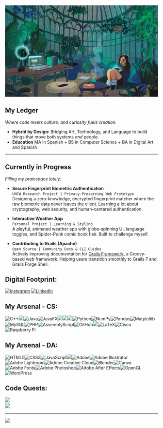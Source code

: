 <p align="center">
  <img src="https://github.com/irllyliketoast/irllyliketoast/blob/main/greenhouse.gif?raw=true" width="1500" height ="300">
</p>

## My Ledger
_Where code meets culture, and curiosity fuels creation._

- **Hybrid by Design:** Bridging Art, Technology, and Language to build things that move both systems *and* people.  
- **Education** MA in Spanish + BS in Computer Science + BA in Digital Art and Spanish  

---

## Currently in Progress  
_Filling my brainspace lately:_

- **Secure Fingerprint Biometric Authentication**  
  `UNCW Research Project | Privacy-Preserving Web Prototype`  
  Designing a zero-knowledge, encrypted fingerprint matcher where the raw biometric data never leaves the client. Learning a lot about cryptography, web security, and human-centered authentication.

- **Interactive Weather App**  
  `Personal Project | Learning & Styling`  
  A playful, animated weather app with globe-spinning UI, language toggles, and Spider-Punk comic book flair. Built to challenge myself.
  
- **Contributing to Grails (Apache)**  
  `Open Source | Community Docs & CLI Guides`  
  Actively improving documentation for [Grails Framework](https://github.com/grails/grails-core), a Groovy-based web framework. Helping users transition smoothly to Grails 7 and Grails Forge Shell.



## Digital Footprint:
[![Instagram](https://img.shields.io/badge/Instagram-%23E4405F.svg?logo=Instagram&logoColor=white)](https://instagram.com/liecyberstudios) [![LinkedIn](https://img.shields.io/badge/LinkedIn-%230077B5.svg?logo=linkedin&logoColor=white)](https://www.linkedin.com/in/laura-i-estremera-974375282/)

## My Arsenal - CS:
![C++](https://img.shields.io/badge/c++-%2300599C.svg?style=flat-square&logo=c%2B%2B&logoColor=white)<!-- C# -->![](https://img.shields.io/badge/C%23-purple?style=flat-square&logo=data%3Aimage%2Fpng%3Bbase64%2CiVBORw0KGgoAAAANSUhEUgAAADIAAAAyCAYAAAAeP4ixAAAACXBIWXMAAAsTAAALEwEAmpwYAAAD50lEQVR4nO2aSWhWVxTHn6LWJjEVbYviQBWMWq1DreIMghsXoiDWnRCH4KZ0pVk2dcCh2BoHxIUKLkS6qeDOAeoEgqjYpsQgCOJURFOrsZYa85Oj%2F4uXx0vefeb55ftSDzz4uN%2B5Z3hnvOe%2BKHoP%2FxMApgNHgb%2F02O%2FpUakAMBQ4BLSRDMeAkVGxAlAJbAGeSeCnwAZghJ4NWkM4hlsZFQsAPYHlwJ8S0izxM%2FBZAu4QYB%2FQKtwHwLdAr66RXgDMB656bnMBmBmlADAF%2BNXb1wgsjQoNwBj5uoObskqPjHQWAtc9OieACe9O8jeMBwL1wHMxbgZqgQ86QbM3UAPcF80XShaD8pX%2BNbM%2B8uVHYvaffP3THHkMUAL4VzxagDrgwzyI9zDfBW7EzD8%2BF%2BmTeY5SsnBwSxbr%2BbYEpwHnPIJ%2FAAtyl7x9%2FvOAyx7%2Fi8CcrER%2B8AraHaA69I0AoxU3J5WNWuQu94BTwPfApAypvVoyuNS%2BLVSJGi8OjGl54L4pEj4UzgKzA2mXK15MJoPVIZsahFwdyKQXsMuz4ENgP7BI1jEh%2BgFjgSXAYeCJ94b3hgY0sEL7fgtBdlqXBeD2l7sY%2FANsDGk7gI%2BlgKvw541WlL6vzHlLiCKvINASzpXMh6emEk8OaJfSLbH0zUu%2BLIqYO7n0OCT23zjgJ7lpi54rstjgGO4aL272F1QRBXab3OnLWOHc5blMEjxVcR2meGnz2pxlhVbEudTGmBJWLF2bvkO1yIK9ApgB7PZisNVTrC4kJnNVRJnIZafKdlyt3cYPmAzclSWOAMPb402CLHkqUhv3Z8VEqyyR2r3qZcxN4807VsS5zyJvzQLbYEcqgw54pkHeijQJpcpbsz7MYFopKfJEKBUdrXVGoagDWfJU5HGCIo9LUZGmBNdqKEXXOiGUxd7aj1qrLyVF1gnlgLf2udKvnTsmlkr6rfIK4kfeug0lXEGcmNLedH1BjLnXptg05LjWzTI7Nf%2Bt0HlkJrCnaFoUA2sUNbaxSv5VTJn6lKbROuFviqJpjLnSbRtcRx4oZrYDv6vGWHq%2BBKyPz6u6tI1POFjd9i2TceT6t2icCRn0ZVEk61HXb903%2Bwmgg32fxIbZZwP3lWU56rritiIV%2BY1l6hUzbox60OqMZsQu2M3dvlamsjhB8bE75IhrAKzMMnx423HQZC9rhcBpYFYg7XLJ4mbOqwoxoLOR51op1ahgfyY65obfAV90YkC3NUiJIh%2BZzi2lIXZVrkPsbnWt0O0uegp49XYypHsu5svQa11yGZrD9fSLorqe7lYfDHS7TzjioEPVL%2Fqgplm%2FS%2BejmvcQdQ5eAiLtHS%2F8tC9zAAAAAElFTkSuQmCC&logoColor=white)![Java](https://img.shields.io/badge/java-%23ED8B00.svg?style=flat-square&logo=openjdk&logoColor=white)![JavaFX](https://img.shields.io/badge/javafx-%23FF0000.svg?style=flat-square&logo=javafx&logoColor=white)![](https://img.shields.io/badge/Prolog-%230f548c?style=flat-square&logo=prolog&logoColor=white)<!-- Prolog -->![](https://img.shields.io/badge/SML-%23a10224?style=flat-square&logo=sml&logoColor=white)<!-- SML -->![](https://img.shields.io/badge/PyCharm-%2308a14d?style=flat-square&logo=pycharm)<!-- PyCharm -->![Python](https://img.shields.io/badge/python-3670A0?style=flat-square&logo=python&logoColor=ffdd54)![NumPy](https://img.shields.io/badge/numpy-%23013243.svg?style=flat-square&logo=numpy&logoColor=white)![Pandas](https://img.shields.io/badge/pandas-%23150458.svg?style=flat-square&logo=pandas&logoColor=white)![Matplotlib](https://img.shields.io/badge/Matplotlib-%23ffffff.svg?style=flat-square&logo=Matplotlib&logoColor=black)![MySQL](https://img.shields.io/badge/mysql-4479A1.svg?style=flat-square&logo=mysql&logoColor=white)![PHP](https://img.shields.io/badge/php-%23777BB4.svg?style=flat-square&logo=php&logoColor=white)![AssemblyScript](https://img.shields.io/badge/assembly%20script-%23000000.svg?style=flat-square&logo=assemblyscript&logoColor=white)![GitHub](https://img.shields.io/badge/github-%23121011.svg?style=flat-square&logo=github&logoColor=white)<!-- Notion -->![](https://img.shields.io/badge/Notion-gray?style=flat-square&logo=notion&logoColor=white)![LaTeX](https://img.shields.io/badge/latex-%23008080.svg?style=flat-square&logo=latex&logoColor=white)![Cisco](https://img.shields.io/badge/cisco-%23049fd9.svg?style=flat-square&logo=cisco&logoColor=black)![Raspberry Pi](https://img.shields.io/badge/-Raspberry_Pi-C51A4A?style=flat-square&logo=Raspberry-Pi)

## My Arsenal - DA:
![HTML5](https://img.shields.io/badge/html5-%23E34F26.svg?style=flat-square&logo=html5&logoColor=white)![CSS3](https://img.shields.io/badge/css3-%231572B6.svg?style=flat-square&logo=css3&logoColor=white)![JavaScript](https://img.shields.io/badge/javascript-%23323330.svg?style=flat-square&logo=javascript&logoColor=%23F7DF1E)![](https://img.shields.io/badge/Unity-gray?style=flat-square&logo=unity)<!-- Unity -->![Adobe](https://img.shields.io/badge/adobe-%23FF0000.svg?style=flat-square&logo=adobe&logoColor=white)![Adobe Illustrator](https://img.shields.io/badge/adobe%20illustrator-%23FF9A00.svg?style=flat-square&logo=adobe%20illustrator&logoColor=white)![Adobe Lightroom](https://img.shields.io/badge/Adobe%20Lightroom-31A8FF.svg?style=flat-square&logo=Adobe%20Lightroom&logoColor=white)![Adobe Creative Cloud](https://img.shields.io/badge/Adobe%20Creative%20Cloud-DA1F26.svg?style=flat-square&logo=Adobe%20Creative%20Cloud&logoColor=white)![Blender](https://img.shields.io/badge/blender-%23F5792A.svg?style=flat-square&logo=blender&logoColor=white)![Canva](https://img.shields.io/badge/Canva-%2300C4CC.svg?style=flat-square&logo=Canva&logoColor=white)![Adobe Fonts](https://img.shields.io/badge/Adobe%20Fonts-000B1D.svg?style=flat-square&logo=Adobe%20Fonts&logoColor=white)![Adobe Photoshop](https://img.shields.io/badge/adobe%20photoshop-%2331A8FF.svg?style=flat-square&logo=adobe%20photoshop&logoColor=white)![Adobe After Effects](https://img.shields.io/badge/Adobe%20After%20Effects-9999FF.svg?style=flat-square&logo=Adobe%20After%20Effects&logoColor=white)![OpenGL](https://img.shields.io/badge/OpenGL-white?logo=OpenGL&style=flat-square)![WordPress](https://img.shields.io/badge/WordPress-%23117AC9.svg?style=flat-square&logo=WordPress&logoColor=white)

## Code Quests:
![](https://nirzak-streak-stats.vercel.app/?user=irllyliketoast&theme=dark&hide_border=false)<br/>
![](https://github-readme-stats.vercel.app/api/top-langs/?username=irllyliketoast&theme=dark&hide_border=false&include_all_commits=false&count_private=false&layout=compact)

---
[![](https://visitcount.itsvg.in/api?id=irllyliketoast&icon=0&color=3)](https://visitcount.itsvg.in)
